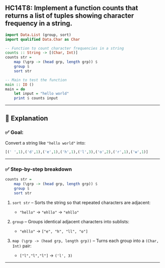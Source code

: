 HC14T8: Implement a function counts that returns a list of tuples showing character frequency in a string.
---


```haskell
import Data.List (group, sort)
import qualified Data.Char as Char

-- Function to count character frequencies in a string
counts :: String -> [(Char, Int)]
counts str =
    map (\grp -> (head grp, length grp)) $
    group $
    sort str

-- Main to test the function
main :: IO ()
main = do
    let input = "hello world"
    print $ counts input
```

---

## 📘 Explanation

### ✅ Goal:

Convert a string like `"hello world"` into:

```haskell
[(' ',1),('d',1),('e',1),('h',1),('l',3),('o',2),('r',1),('w',1)]
```

---

### ✅ Step-by-step breakdown

```haskell
counts str =
    map (\grp -> (head grp, length grp)) $
    group $
    sort str
```

1. `sort str` – Sorts the string so that repeated characters are adjacent:

   * `"hello"` → `"ehllo"` → `"ehllo"`
2. `group` – Groups identical adjacent characters into sublists:

   * `"ehllo"` → `["e", "h", "ll", "o"]`
3. `map (\grp -> (head grp, length grp))` – Turns each group into a `(Char, Int)` pair:

   * `["l","l","l"]` → `('l', 3)`

---




